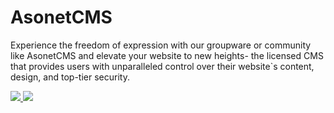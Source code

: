 # AsonetCMS
Experience the freedom of expression with our groupware or community like AsonetCMS and elevate your website to new heights- the licensed CMS that provides users with unparalleled control over their website`s content, design, and top-tier security.

<a href="https://github.com/xhiddenprojects/AsonetCMS/graphs/contributors">
  <img src="https://avatars2.githubusercontent.com/u/64079569?s=50&v=4&button=false">
  <img src="https://avatars2.githubusercontent.com/u/12986067?s=50&v=4&button=false">
</a>
